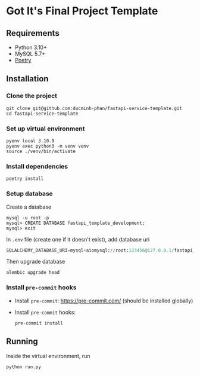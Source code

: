 # Got It's Final Project Template

## Requirements

- Python 3.10+
- MySQL 5.7+
- [Poetry](https://python-poetry.org/)

## Installation

### Clone the project
```shell
git clone git@github.com:ducminh-phan/fastapi-service-template.git
cd fastapi-service-template
```
### Set up virtual environment

```shell
pyenv local 3.10.9
pyenv exec python3 -m venv venv
source ./venv/bin/activate
```

### Install dependencies

```shell
poetry install
```
### Setup database
Create a database
```shell
mysql -u root -p
mysql> CREATE DATABASE fastapi_template_development;
mysql> exit
```
In `.env` file (create one if it doesn't exist), add database uri
```python
SQLALCHEMY_DATABASE_URI=mysql+aiomysql://root:123456@127.0.0.1/fastapi_template_development
```
Then upgrade database
```shell
alembic upgrade head
```

### Install `pre-commit` hooks

- Install `pre-commit`: https://pre-commit.com/ (should be installed globally)
- Install `pre-commit` hooks:

  ```shell
  pre-commit install
  ```

## Running

Inside the virtual environment, run

```shell
python run.py
```
